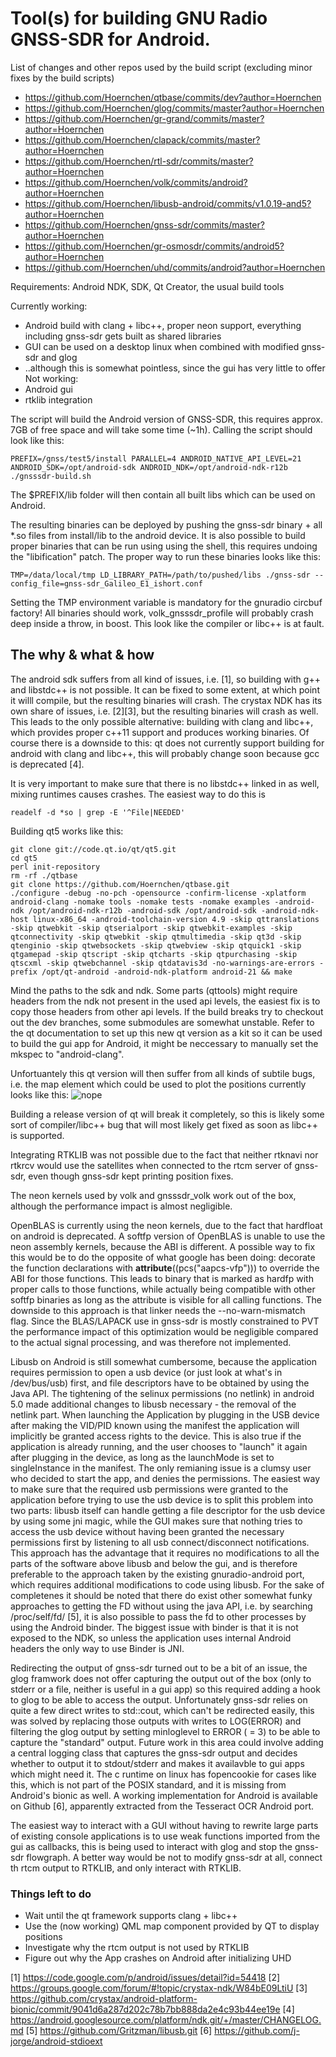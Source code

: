 # Tool(s) for building GNU Radio GNSS-SDR for Android.

List of changes and other repos used by the build script (excluding minor fixes by the build scripts)
* https://github.com/Hoernchen/qtbase/commits/dev?author=Hoernchen
* https://github.com/Hoernchen/glog/commits/master?author=Hoernchen
* https://github.com/Hoernchen/gr-grand/commits/master?author=Hoernchen
* https://github.com/Hoernchen/clapack/commits/master?author=Hoernchen
* https://github.com/Hoernchen/rtl-sdr/commits/master?author=Hoernchen
* https://github.com/Hoernchen/volk/commits/android?author=Hoernchen
* https://github.com/Hoernchen/libusb-android/commits/v1.0.19-and5?author=Hoernchen
* https://github.com/Hoernchen/gnss-sdr/commits/master?author=Hoernchen
* https://github.com/Hoernchen/gr-osmosdr/commits/android5?author=Hoernchen
* https://github.com/Hoernchen/uhd/commits/android?author=Hoernchen

Requirements:
Android NDK, SDK,  Qt Creator, the usual build tools

Currently working:
* Android build with clang + libc++, proper neon support, everything including gnss-sdr gets built as shared libraries
* GUI can be used on a desktop linux when combined with modified gnss-sdr and glog
* ..although this is somewhat pointless, since the gui has very little to offer
Not working:
* Android gui
* rtklib integration

The script will build the Android version of GNSS-SDR, this requires approx. 7GB of free space and will take some time (~1h).
Calling the script should look like this:
~~~~~~ 
PREFIX=/gnss/test5/install PARALLEL=4 ANDROID_NATIVE_API_LEVEL=21 ANDROID_SDK=/opt/android-sdk ANDROID_NDK=/opt/android-ndk-r12b  ./gnsssdr-build.sh
~~~~~~ 

The $PREFIX/lib folder will then contain all built libs which can be used on Android.


The resulting binaries can be deployed by pushing the gnss-sdr binary + all *.so files from install/lib to the android device.
It is also possible to build proper binaries that can be run using using the shell, this requires undoing the "libification" patch.
The proper way to run these binaries looks like this:
~~~~~~ 
TMP=/data/local/tmp LD_LIBRARY_PATH=/path/to/pushed/libs ./gnss-sdr --config_file=gnss-sdr_Galileo_E1_ishort.conf
~~~~~~ 
Setting the TMP environment variable is mandatory for the gnuradio circbuf factory!
All binaries should work, volk_gnsssdr_profile will probably crash deep inside a throw, in boost. This look like the compiler or libc++ is at fault.


## The why & what & how

The android sdk suffers from all kind of issues, i.e. [1], so building with g++ and libstdc++ is not possible. It can be fixed to some extent, at which point it willl compile, but the resulting binaries will crash.
The crystax NDK has its own share of issues, i.e. [2][3], but the resulting binaries will crash as well.
This leads to the only possible alternative: building with clang and libc++, which provides proper c++11 support and produces working binaries.
Of course there is a downside to this: qt does not currently support building for android with clang and libc++, this will probably change soon because gcc is deprecated [4].

It is very important to make sure that there is no libstdc++ linked in as well, mixing runtimes causes crashes.
The easiest way to do this is

~~~~~~ 
readelf -d *so | grep -E '^File|NEEDED'
~~~~~~ 



Building qt5 works like this:
~~~~~~ 
git clone git://code.qt.io/qt/qt5.git
cd qt5
perl init-repository
rm -rf ./qtbase
git clone https://github.com/Hoernchen/qtbase.git
./configure -debug -no-pch -opensource -confirm-license -xplatform android-clang -nomake tools -nomake tests -nomake examples -android-ndk /opt/android-ndk-r12b -android-sdk /opt/android-sdk -android-ndk-host linux-x86_64 -android-toolchain-version 4.9 -skip qttranslations -skip qtwebkit -skip qtserialport -skip qtwebkit-examples -skip qtconnectivity -skip qtwebkit -skip qtmultimedia -skip qt3d -skip qtenginio -skip qtwebsockets -skip qtwebview -skip qtquick1 -skip qtgamepad -skip qtscript -skip qtcharts -skip qtpurchasing -skip qtscxml -skip qtwebchannel -skip qtdatavis3d -no-warnings-are-errors -prefix /opt/qt-android -android-ndk-platform android-21 && make
~~~~~~ 
Mind the paths to the sdk and ndk. Some parts (qttools) might require headers from the ndk not present in the used api levels, the easiest fix is to copy those headers from other api levels. If the build breaks try to checkout out the dev branches, some submodules are somewhat unstable.
Refer to the qt documentation to set up this new qt version as a kit so it can be used to build the gui app for Android, it might be neccessary to manually set the mkspec to "android-clang".

Unfortuantely this qt version will then suffer from all kinds of subtile bugs, i.e. the map element which could be used to plot the positions currently looks like this:
![nope](https://raw.githubusercontent.com/Hoernchen/grand-build/master/broken-map.jpg "broken map")

Building a release version of qt will break it completely, so this is likely some sort of compiler/libc++ bug that will most likely get fixed as soon as libc++ is supported.

Integrating RTKLIB was not possible due to the fact that neither rtknavi nor rtkrcv would use the satellites when connected to the rtcm server of gnss-sdr, even though gnss-sdr kept printing position fixes.

The neon kernels used by volk and gnsssdr_volk work out of the box, although the performance impact is almost negligible.

OpenBLAS is currently using the neon kernels, due to the fact that hardfloat on android is deprecated. A softfp version of OpenBLAS is unable to use the neon assembly kernels, because the ABI is different.
A possible way to fix this would be to do the opposite of what google has been doing: decorate the function declarations with __attribute__((pcs("aapcs-vfp"))) to override the ABI for those functions. This leads to binary that is marked as hardfp with proper calls to those functions, while actually being compatible with other softfp binaries as long as the attribute is visible for all calling functions. The downside to this approach is that linker needs the --no-warn-mismatch flag. Since the BLAS/LAPACK use in gnss-sdr is mostly constrained to PVT the performance impact of this optimization would be negligible compared to the actual signal processing, and was therefore not implemented.

Libusb on Android is still somewhat cumbersome, because the application requires permission to open a usb device (or just look at what's in /dev/bus/usb) first, and file descriptors have to be obtained by using the Java API. The tightening of the selinux permissions (no netlink) in android 5.0 made additional changes to libusb necessary - the removal of the netlink part.
When launching the Application by plugging in the USB device after making the VID/PID known using the manifest the application will implicitly be granted access rights to the device. This is also true if the application is already running, and the user chooses to "launch" it again after plugging in the device, as long as the launchMode is set to singleInstance in the manifest. The only remianing issue is a clumsy user who decided to start the app, and denies the permissions.
The easiest way to make sure that the required usb permissions were granted to the application before trying to use the usb device is to split this problem into two parts: libusb itself can handle getting a file descriptor for the usb device by using some jni magic, while the GUI makes sure that nothing tries to access the usb device without having been granted the necessary permissions first by listening to all usb connect/disconnect notifications. This approach has the advantage that it requires no modifications to all the parts of the software above libusb and below the gui, and is therefore preferable to the approach taken by the existing gnuradio-android port, which requires additional modifications to code using libusb.
For the sake of completenes it should be noted that there do exist other somewhat funky approaches to getting the FD without using the java API, i.e. by searching /proc/self/fd/ [5], it is also possible to pass the fd to other processes by using the Android binder. The biggest issue with binder is that it is not exposed to the NDK, so unless the application uses internal Android headers the only way to use Binder is JNI.


Redirecting the output of gnss-sdr turned out to be a bit of an issue, the glog framwork does not offer capturing the output out of the box (only to stderr or a file, neither is useful in a gui app) so this required adding a hook to glog to be able to access the output. Unfortunately gnss-sdr relies on quite a few direct writes to std::cout, which can't be redirected easily, this was solved by replacing those outputs with writes to LOG(ERROR) and filtering the glog output by setting minloglevel to ERROR ( = 3) to be able to capture the "standard" output. Future work in this area could involve adding a central logging class that captures the gnss-sdr output and decides whether to output it to stdout/stderr and makes it availavble to gui apps which might need it. The c runtime on linux has fopencookie for cases like this, which is not part of the POSIX standard, and it is missing from Android's bionic as well. A working implementation for Android is available on Github [6], apparently extracted from the Tesseract OCR Android port.

The easiest way to interact with a GUI without having to rewrite large parts of existing console applications is to use weak functions imported from the gui as callbacks, this is being used to interact with glog and stop the gnss-sdr flowgraph. A better way would be not to modify gnss-sdr at all, connect th rtcm output to RTKLIB, and only interact with RTKLIB.

### Things left to do
* Wait until the qt framework supports clang + libc++
* Use the (now working) QML map component provided by QT to display positions
* Investigate why the rtcm output is not used by RTKLIB
* Figure out why the App crashes on Android after initializing UHD





[1] https://code.google.com/p/android/issues/detail?id=54418
[2] https://groups.google.com/forum/#!topic/crystax-ndk/W84bE09LtiU
[3] https://github.com/crystax/android-platform-bionic/commit/9041d6a287d202c78b7bb888da2e4c93b44ee19e
[4] https://android.googlesource.com/platform/ndk.git/+/master/CHANGELOG.md
[5] https://github.com/Gritzman/libusb.git
[6] https://github.com/j-jorge/android-stdioext
